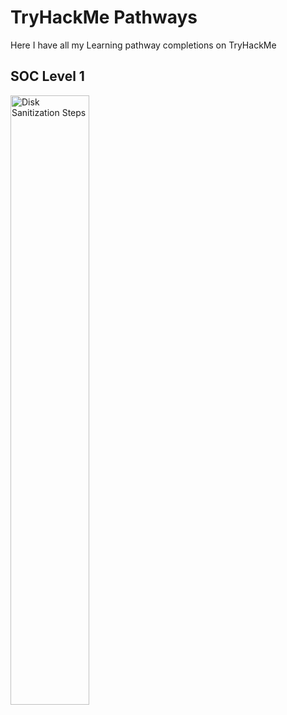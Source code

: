 # TryHackMe Pathways

<p>Here I have all my Learning pathway completions on TryHackMe</p>

<h2>SOC Level 1</h2>

<img src="https://tryhackme-certificates.s3-eu-west-1.amazonaws.com/THM-XSVCGX7BQV.png" height="50%" width="50%" alt="Disk Sanitization Steps"/>
